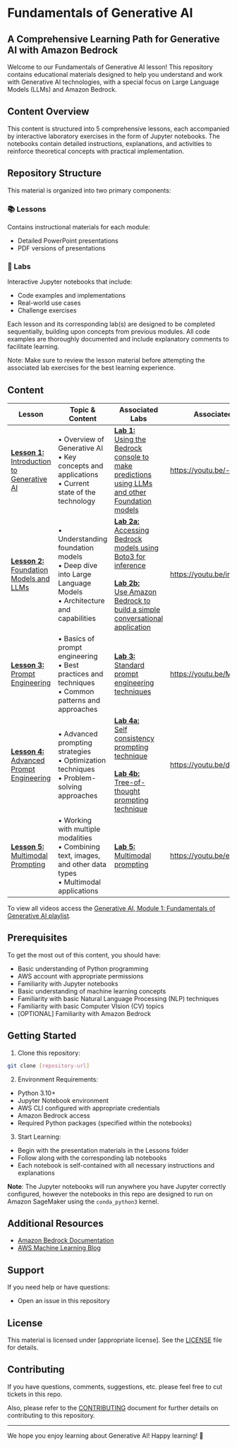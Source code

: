 # Fundamentals of Generative AI
## A Comprehensive Learning Path for Generative AI with Amazon Bedrock

Welcome to our Fundamentals of Generative AI lesson! This repository contains educational materials designed to help you understand and work with Generative AI technologies, with a special focus on Large Language Models (LLMs) and Amazon Bedrock.

## Content Overview

This content is structured into 5 comprehensive lessons, each accompanied by interactive laboratory exercises in the form of Jupyter notebooks. The notebooks contain detailed instructions, explanations, and activities to reinforce theoretical concepts with practical implementation.

## Repository Structure

This material is organized into two primary components:

### 📚 Lessons
Contains instructional materials for each module:
- Detailed PowerPoint presentations
- PDF versions of presentations

### 🔬 Labs
Interactive Jupyter notebooks that include:
- Code examples and implementations
- Real-world use cases
- Challenge exercises

Each lesson and its corresponding lab(s) are designed to be completed sequentially, building upon concepts from previous modules. All code examples are thoroughly documented and include explanatory comments to facilitate learning.

Note: Make sure to review the lesson material before attempting the associated lab exercises for the best learning experience.

## Content

| Lesson | Topic & Content | Associated Labs | Associated Video |
|--------|----------------|-----------------|-----------------|
| [**Lesson 1:** Introduction to Generative AI](Lessons/Lesson-1) | • Overview of Generative AI<br>• Key concepts and applications<br>• Current state of the technology | [**Lab 1:**<br>Using the Bedrock console to make predictions using LLMs and other Foundation models](Labs/Lab-1) | https://youtu.be/-n3UAKECGAU |
| [**Lesson 2:** Foundation Models and LLMs](Lessons/Lesson-2) | • Understanding foundation models<br>• Deep dive into Large Language Models<br>• Architecture and capabilities | [**Lab 2a:**<br>Accessing Bedrock models using Boto3 for inference](Labs/Lab-2)<br><br>[**Lab 2b:**<br>Use Amazon Bedrock to build a simple conversational application](Labs/Lab-2) | https://youtu.be/irpKrYcSHoU |
| [**Lesson 3:** Prompt Engineering](Lessons/Lesson-3) | • Basics of prompt engineering<br>• Best practices and techniques<br>• Common patterns and approaches | [**Lab 3:**<br>Standard prompt engineering techniques](Labs/Lab-3) | https://youtu.be/MAIm6X_k1X8 |
| [**Lesson 4:** Advanced Prompt Engineering](Lessons/Lesson-4) | • Advanced prompting strategies<br>• Optimization techniques<br>• Problem-solving approaches | [**Lab 4a:**<br>Self consistency prompting technique](Labs/Lab-4)<br><br>[**Lab 4b:**<br>Tree-of-thought prompting technique](Labs/Lab-4) | https://youtu.be/dROAuOuG9HA |
| [**Lesson 5:** Multimodal Prompting](Lessons/Lesson-5) | • Working with multiple modalities<br>• Combining text, images, and other data types<br>• Multimodal applications | [**Lab 5:**<br>Multimodal prompting](Labs/Lab-5) | https://youtu.be/ertwcQIi0ZU |

To view all videos access the [Generative AI, Module 1: Fundamentals of Generative AI playlist](https://www.youtube.com/playlist?list=PL8P_Z6C4GcuUaUEwqUGv9dEpfzmWSE05A).

## Prerequisites

To get the most out of this content, you should have:
- Basic understanding of Python programming
- AWS account with appropriate permissions
- Familiarity with Jupyter notebooks
- Basic understanding of machine learning concepts
- Familiarity with basic Natural Language Processing (NLP) techniques
- Familiarity with basic Computer VIsion (CV) topics
- [OPTIONAL] Familiarity with Amazon Bedrock

## Getting Started

1. Clone this repository:
```bash
git clone [repository-url]
```

2. Environment Requirements:
- Python 3.10+
- Jupyter Notebook environment
- AWS CLI configured with appropriate credentials
- Amazon Bedrock access
- Required Python packages (specified within the notebooks)

3. Start Learning:
- Begin with the presentation materials in the Lessons folder
- Follow along with the corresponding lab notebooks
- Each notebook is self-contained with all necessary instructions and explanations

**Note**: The Jupyter notebooks will run anywhere you have Jupyter correctly configured, however the notebooks in this repo are designed to run on Amazon SageMaker using the `conda_python3` kernel.

## Additional Resources

- [Amazon Bedrock Documentation](https://docs.aws.amazon.com/bedrock/)
- [AWS Machine Learning Blog](https://aws.amazon.com/blogs/machine-learning/)

## Support

If you need help or have questions:
- Open an issue in this repository

## License

This material is licensed under [appropriate license]. See the [LICENSE](LICENSE) file for details.

## Contributing
If you have questions, comments, suggestions, etc. please feel free to cut tickets in this repo.

Also, please refer to the [CONTRIBUTING](CONTRIBUTING.md) document for further details on contributing to this repository.

---

We hope you enjoy learning about Generative AI! Happy learning! 🚀
